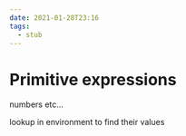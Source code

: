 ```yaml
---
date: 2021-01-28T23:16
tags: 
  - stub
---
```


# Primitive expressions

numbers etc...

lookup in environment to find their values
